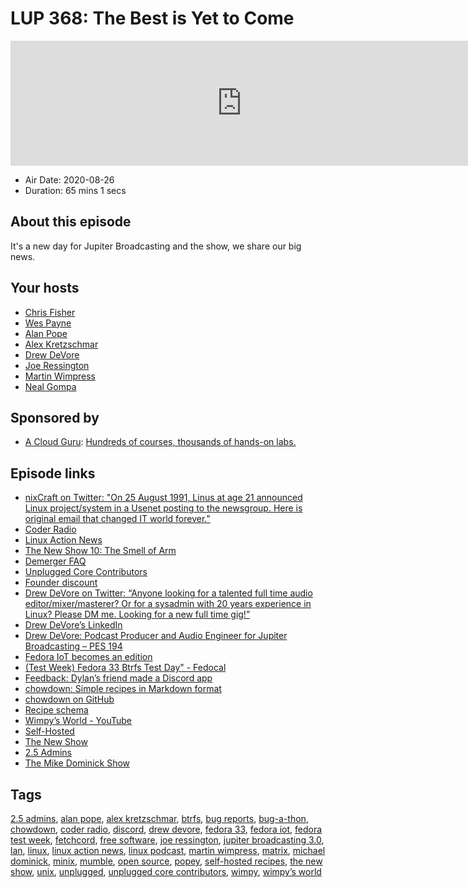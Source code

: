 # LUP 368: The Best is Yet to Come

<iframe src="https://player.fireside.fm/v2/RUkczH-V+t-2-GlBX?theme=dark" width="740" height="200" frameborder="0" scrolling="no"></iframe>

* Air Date: 2020-08-26
* Duration: 65 mins 1 secs

## About this episode

It's a new day for Jupiter Broadcasting and the show, we share our big news.

## Your hosts
* [Chris Fisher](https://linuxunplugged.com/hosts/chrislas)
* [Wes Payne](https://linuxunplugged.com/hosts/wes)
* [Alan Pope](https://linuxunplugged.com/guests/alanpope)
* [Alex Kretzschmar](https://linuxunplugged.com/guests/alexktz)
* [Drew DeVore](https://linuxunplugged.com/guests/drewdevore)
* [Joe Ressington](https://linuxunplugged.com/guests/joe)
* [Martin Wimpress](https://linuxunplugged.com/guests/martinwimpress)
* [Neal Gompa](https://linuxunplugged.com/guests/nealgompa)

## Sponsored by

  * [A Cloud Guru](https://acloudguru.com): [Hundreds of courses, thousands of hands-on labs.](https://acloudguru.com)



## Episode links

  * [nixCraft on Twitter: "On 25 August 1991, Linus at age 21 announced Linux project/system in a Usenet posting to the newsgroup. Here is original email that changed IT world forever."](https://twitter.com/nixcraft/status/1298303212114477059 "nixCraft on Twitter: ")
  * [Coder Radio](https://coder.show/ "Coder Radio")
  * [Linux Action News](https://linuxactionnews.com/ "Linux Action News")
  * [The New Show 10: The Smell of Arm](https://thenew.show/the-new-show-10/ "The New Show 10: The Smell of Arm")
  * [Demerger FAQ](https://linuxunplugged.com/articles/demerger "Demerger FAQ")
  * [Unplugged Core Contributors](http://unpluggedcore.com/ "Unplugged Core Contributors")
  * [Founder discount](https://jupitersignal.memberful.com/checkout?plan=52946&coupon=founder "Founder discount")
  * [Drew DeVore on Twitter: “Anyone looking for a talented full time audio editor/mixer/masterer? Or for a sysadmin with 20 years experience in Linux? Please DM me. Looking for a new full time gig!”](https://twitter.com/drewofdoom/status/1298279488669745156 "Drew DeVore on Twitter: “Anyone looking for a talented full time audio editor/mixer/masterer? Or for a sysadmin with 20 years experience in Linux? Please DM me. Looking for a new full time gig!”")
  * [Drew DeVore’s LinkedIn](https://www.linkedin.com/in/drew-devore "Drew DeVore’s LinkedIn")
  * [Drew DeVore: Podcast Producer and Audio Engineer for Jupiter Broadcasting – PES 194](https://podcastengineeringschool.com/drew-devore-podcast-producer-and-audio-engineer-for-jupiter-broadcasting-pes-194/ "Drew DeVore: Podcast Producer and Audio Engineer for Jupiter Broadcasting – PES 194")
  * [Fedora IoT becomes an edition](https://lwn.net/Articles/828966/ "Fedora IoT becomes an edition")
  * [(Test Week) Fedora 33 Btrfs Test Day" - Fedocal](https://apps.fedoraproject.org/calendar/meeting/9797/?from_date=2020-08-31 "\(Test Week\) Fedora 33 Btrfs Test Day")
  * [Feedback: Dylan’s friend made a Discord app](https://slexy.org/view/s20nrSGdBS "Feedback: Dylan’s friend made a Discord app")
  * [chowdown: Simple recipes in Markdown format](https://chowdown.io/ "chowdown: Simple recipes in Markdown format")
  * [chowdown on GitHub](https://github.com/clarklab/chowdown "chowdown on GitHub")
  * [Recipe schema](https://schema.org/Recipe "Recipe schema")
  * [Wimpy’s World - YouTube](https://www.youtube.com/channel/UChpYmMp7EFaxuogUX1eAqyw "Wimpy’s World - YouTube")
  * [Self-Hosted](https://selfhosted.show/ "Self-Hosted")
  * [The New Show](https://thenew.show/ "The New Show")
  * [2.5 Admins](https://2.5admins.com/ "2.5 Admins")
  * [The Mike Dominick Show](https://www.automator.show/ "The Mike Dominick Show")



## Tags

[2.5 admins](https://linuxunplugged.com/tags/2.5%20admins), [alan pope](https://linuxunplugged.com/tags/alan%20pope), [alex kretzschmar](https://linuxunplugged.com/tags/alex%20kretzschmar), [btrfs](https://linuxunplugged.com/tags/btrfs), [bug reports](https://linuxunplugged.com/tags/bug%20reports), [bug-a-thon](https://linuxunplugged.com/tags/bug-a-thon), [chowdown](https://linuxunplugged.com/tags/chowdown), [coder radio](https://linuxunplugged.com/tags/coder%20radio), [discord](https://linuxunplugged.com/tags/discord), [drew devore](https://linuxunplugged.com/tags/drew%20devore), [fedora 33](https://linuxunplugged.com/tags/fedora%2033), [fedora iot](https://linuxunplugged.com/tags/fedora%20iot), [fedora test week](https://linuxunplugged.com/tags/fedora%20test%20week), [fetchcord](https://linuxunplugged.com/tags/fetchcord), [free software](https://linuxunplugged.com/tags/free%20software), [joe ressington](https://linuxunplugged.com/tags/joe%20ressington), [jupiter broadcasting 3.0](https://linuxunplugged.com/tags/jupiter%20broadcasting%203.0), [lan](https://linuxunplugged.com/tags/lan), [linux](https://linuxunplugged.com/tags/linux), [linux action news](https://linuxunplugged.com/tags/linux%20action%20news), [linux podcast](https://linuxunplugged.com/tags/linux%20podcast), [martin wimpress](https://linuxunplugged.com/tags/martin%20wimpress), [matrix](https://linuxunplugged.com/tags/matrix), [michael dominick](https://linuxunplugged.com/tags/michael%20dominick), [minix](https://linuxunplugged.com/tags/minix), [mumble](https://linuxunplugged.com/tags/mumble), [open source](https://linuxunplugged.com/tags/open%20source), [popey](https://linuxunplugged.com/tags/popey), [self-hosted recipes](https://linuxunplugged.com/tags/self-hosted%20recipes), [the new show](https://linuxunplugged.com/tags/the%20new%20show), [unix](https://linuxunplugged.com/tags/unix), [unplugged](https://linuxunplugged.com/tags/unplugged), [unplugged core contributors](https://linuxunplugged.com/tags/unplugged%20core%20contributors), [wimpy](https://linuxunplugged.com/tags/wimpy), [wimpy’s world](https://linuxunplugged.com/tags/wimpy%E2%80%99s%20world)